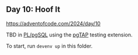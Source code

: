 ## Day 10: Hoof It

https://adventofcode.com/2024/day/10

TBD in [PL/pgSQL](https://www.postgresql.org/docs/8.1/plpgsql.html) using the [pgTAP](https://pgtap.org/) testing extension.

To start, run `devenv up` in this folder.